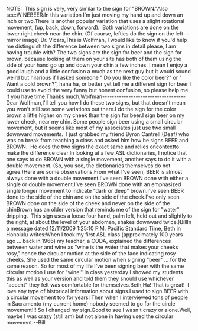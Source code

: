 NOTE:  This sign is very, very 
similar to the sign for "BROWN."Also see:WINEBEER:In this variation I'm just moving my hand up and down an inch
or two.There is another popular variation that uses a slight rotational movement, 
(up, back, down, forward).  Both variations are done on the 
lower right cheek near the chin. (Of course, lefties do the sign on the left 
-- mirror image).Dr. Vicars,This is Wolfman, I would like to know if you'd help me distinguish the 
difference between two signs in detail please, I am having trouble with? 
The two signs are the sign for beer and the sign for brown, because 
looking at them on your site has both of them using the side of your 
hand go up and down your chin a few inches. I mean I enjoy a good laugh 
and a little confusion a much as the next guy but it would sound weird 
but hilarious if I asked someone " Do you like the color beer?" or " 
Want a cold brown?", haha ha, or better yet tell me a different sign for 
beer I could use to avoid the very funny but honest confusion, so please 
help me if you have time.Thanks much,Wolfman-----------------------------------Dear Wolfman,I'll tell you how I do these two signs, but that doesn't mean you won't 
still see some variations out there.I 
do the sign for the color brown a little higher on my cheek than the 
sign for beer.I sign beer on my lower cheek, near my chin. Some people sign beer using 
a small circular movement, but it seems like most of my associates just 
use two small downward movements.  I just grabbed my friend Byron 
Cantrell (Deaf) who was on break from teaching a class and asked him how 
he signs BEER and BROWN.  He does the two signs the exact same and 
relies oncontextto make the difference clear.In 
looking at a few ASL dictionaries, I notice that one says to do BROWN 
with a single movement, another says to do it with a double movement. 
(So, you see, the dictionaries themselves do not agree.)Here are some observations.From what I've seen, BEER is almost always done with a double movement.I've seen BROWN done with either a single or double movement.I've seen BROWN done with an emphasized single longer movement to 
indicate "dark or deep" brown.I've seen BEER done to the side of the chin and on the side of the 
cheek.I've only seen BROWN done on the side of the cheek and never on the side 
of the chinBrown has an older version that reminds me of the sign for "water" 
dripping.  This sign uses a loose four hand, palm left, held out and 
slightly to the right, at about the level of your abdomen, shakes 
downward twice.)BillIn a message dated 12/11/2009 1:25:10 P.M. Pacific Standard Time, Beth in 
Honolulu writes:When I took my first ASL class (approximately 100 years ago ... back in 
1966) my teacher, a CODA, explained the differences between water and wine 
as "wine is the water that makes your cheeks rosy," hence the circular 
motion at the side of the face indicating rosy cheeks. She used the same 
circular motion when signing "beer" ... for the same reason. So for most of 
my life I've been signing beer with the same circular motion I use for 
"wine." In class yesterday I showed my students this as well as your version 
and told them they should use whichever "accent" they felt was comfortable 
for themselves.Beth,Ha! That is great!  I love any type of historical information about 
signs.I used to sign BEER with a circular movement too for years! Then when I 
interviewed tons of people in Sacramento (my current home) nobody seemed to 
go for the circle movement!!! So I changed my sign.Good to see I wasn't crazy or alone.Well, maybe I was crazy (still am) but not alone in having used the circular 
movement.--Bill